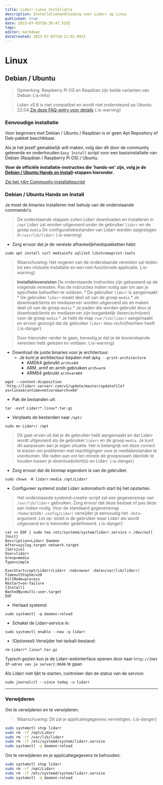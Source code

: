 ```yaml
---
title: Lidarr Linux Installatie
description: Installatiehandleiding voor Lidarr op Linux
published: true
date: 2023-07-03T20:30:47.519Z
tags: 
editor: markdown
dateCreated: 2023-07-03T20:11:02.991Z
---
```


# Linux

## Debian / Ubuntu

> Opmerking: Raspberry Pi OS en Raspbian zijn beide varianten van Debian {.is-info}

> Lidarr v0.8 is niet compatibel en wordt niet ondersteund op Ubuntu 22.04 [Zie deze FAQ-entry voor details](/lidarr/faq#lidarr-stopped-working-after-updating-to-ubuntu-2204)
{.is-warning}

### Eenvoudige installatie

Voor beginners met Debian / Ubuntu / Raspbian is er geen Apt Repository of Deb-pakket beschikbaar.

Als je het jezelf gemakkelijk wilt maken, volg dan dit door de community geleverde en onderhouden `Easy Install` script voor een basisinstallatie van Debian (Raspbian / Raspberry Pi OS) / Ubuntu.

**Voor de officiële installatie-instructies die 'hands-on' zijn, volg je de [Debian / Ubuntu Hands on Install](#debian-ubuntu-hands-on-install)-stappen hieronder.**

[Zie het \*Arr Community-installatiescript](/install-script)

### Debian / Ubuntu Hands on Install

Je moet de binaries installeren met behulp van de onderstaande commando's.

> De onderstaande stappen zullen Lidarr downloaden en installeren in `/opt`
> Lidarr zal worden uitgevoerd onder de gebruiker `lidarr` en de groep `media`
> De configuratiebestanden van Lidarr worden opgeslagen in `/var/lib/lidarr`
{.is-warning}

- Zorg ervoor dat je de vereiste afhankelijkheidspakketten hebt:

```shell
sudo apt install curl mediainfo sqlite3 libchromaprint-tools
```

> Waarschuwing: Het negeren van de onderstaande vereisten zal leiden tot een mislukte installatie en een niet-functionele applicatie. {.is-warning}

> **Installatievereisten**
> De onderstaande instructies zijn gebaseerd op de volgende vereisten. Pas de instructies indien nodig aan om aan je specifieke behoeften te voldoen.
> \* De gebruiker `lidarr` is aangemaakt
> \* De gebruiker `lidarr` maakt deel uit van de groep `media`
> \* Je downloadclients en mediaserver worden uitgevoerd als en maken deel uit van de groep `media`
> \* Je paden die worden gebruikt door je downloadclients en mediaserver zijn toegankelijk (lezen/schrijven) voor de groep `media`
> \* Je hebt de map `/var/lib/lidarr` aangemaakt en ervoor gezorgd dat de gebruiker `lidarr` lees-/schrijfrechten heeft
{.is-danger}

> Door hieronder verder te gaan, bevestig je dat je de bovenstaande vereisten hebt gelezen en voldaan. {.is-warning}

- Download de juiste binaries voor je architectuur.
  - Je kunt je architectuur bepalen met `dpkg --print-architecture`
    - AMD64 gebruikt `arch=x64`
    - ARM, armf en armh gebruiken `arch=arm`
    - ARM64 gebruikt `arch=arm64`

```shell
wget --content-disposition 'http://lidarr.servarr.com/v1/update/master/updatefile?os=linux&runtime=netcore&arch=x64'
```

- Pak de bestanden uit:

```shell
tar -xvzf Lidarr*.linux*.tar.gz
```

- Verplaats de bestanden naar `/opt/`

```shell
sudo mv Lidarr/ /opt
```

> Dit gaat ervan uit dat je de gebruiker hebt aangemaakt en dat Lidarr wordt uitgevoerd als de gebruiker `lidarr` en de groep `media`. Je kunt dit aanpassen aan je eigen situatie. Het is belangrijk om deze correct te kiezen om problemen met machtigingen voor je mediabestanden te voorkomen. We raden aan om ten minste de groepsnaam identiek te houden tussen je downloadclient(s) en Lidarr.
{.is-danger}

- Zorg ervoor dat de binmap eigendom is van de gebruiker.

```shell
sudo chown -R lidarr:media /opt/Lidarr
```

- Configureer systemd zodat Lidarr automatisch start bij het opstarten.

> Het onderstaande systemd-creatie-script zal een gegevensmap van `/var/lib/lidarr` gebruiken. Zorg ervoor dat deze bestaat of pas deze aan indien nodig. Voor de standaard gegevensmap `/home/$USER/.config/Lidarr` verwijder je eenvoudig het `-data`-argument. Let op: `$USER` is de gebruiker waar Lidarr als wordt uitgevoerd en is hieronder gedefinieerd.
{.is-danger}

```shell
cat << EOF | sudo tee /etc/systemd/system/lidarr.service > /dev/null
[Unit]
Description=Lidarr Daemon
After=syslog.target network.target
[Service]
User=lidarr
Group=media
Type=simple

ExecStart=/opt/Lidarr/Lidarr -nobrowser -data=/var/lib/lidarr/
TimeoutStopSec=20
KillMode=process
Restart=on-failure
[Install]
WantedBy=multi-user.target
EOF
```

- Herlaad systemd:

```shell
sudo systemctl -q daemon-reload
```

- Schakel de Lidarr-service in:

```shell
sudo systemctl enable --now -q lidarr
```

- (Optioneel) Verwijder het tarball-bestand:

```shell
rm Lidarr*.linux*.tar.gz
```

Typisch gezien kun je de Lidarr-webinterface openen door naar `http://{Het IP-adres van je server}:8686` te gaan

Als Lidarr niet lijkt te starten, controleer dan de status van de service:

```shell
sudo journalctl --since today -u lidarr
```

---

### Verwijderen

Om te verwijderen en te verwijderen:
> Waarschuwing: Dit zal je applicatiegegevens vernietigen. {.is-danger}

```bash
sudo systemctl stop lidarr
sudo rm -rf /opt/Lidarr
sudo rm -rf /var/lib/lidarr
sudo rm -rf /etc/systemd/system/lidarr.service
sudo systemctl -q daemon-reload
```

Om te verwijderen en je applicatiegegevens te behouden:

```bash
sudo systemctl stop lidarr
sudo rm -rf /opt/Lidarr
sudo rm -rf /etc/systemd/system/lidarr.service
sudo systemctl -q daemon-reload
```